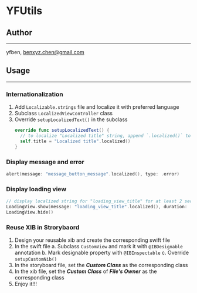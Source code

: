 # YFUtils

## Author
***
yfben, benxyz.chen@gmail.com

## Usage
***
### Internationalization
1. Add `Localizable.strings` file and localize it with preferred language
2. Subclass `LocalizedViewController` class
3. Override `setupLocalizedText()` in the subclass
    ```swift
    override func setupLocalizedText() {
      // to localize "Localized title" string, append `.localized()` to it
      self.title = "Localized title".localized()
    }
    ```

### Display message and error
```swift
alert(message: "message_button_message".localized(), type: .error)
```

### Display loading view
```swift
// display localized string for "loading_view_title" for at least 2 seconds
LoadingView.show(message: "loading_view_title".localized(), duration: .milliseconds(Int(2.0 * 1000)))
LoadingView.hide()
```

### Reuse XIB in Strorybaord
  1. Design your reusable xib and create the corresponding swift file
  2. In the swift file
    a. Subclass `CustomView` and mark it with `@IBDesignable` annotation
    b. Mark designable property with `@IBInspectable`
    c. Override `setupCustomNib()`
  3. In the storyboard file, set the ***Custom Class*** as the corresponding class
  4. In the xib file, set the ***Custom Class*** of ***File's Owner*** as the corresponding class
  5. Enjoy it!!!